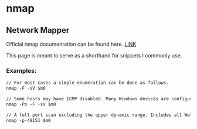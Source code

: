 # nmap
## Network Mapper

Official nmap documentation can be found here. [LINK](https://nmap.org/book/man.html)

This page is meant to serve as a shorthand for snippets I commonly use.

### Examples:
```markdown
// For most cases a simple enumeration can be done as follows.
nmap -F -sV $m0

// Some hosts may have ICMP disabled. Many Windows devices are configured like this.
nmap -Pn -F -sV $m0

// A full port scan excluding the upper dynamic range. Includes all Well-Known and Registered ports.
nmap -p-49151 $m0
```
